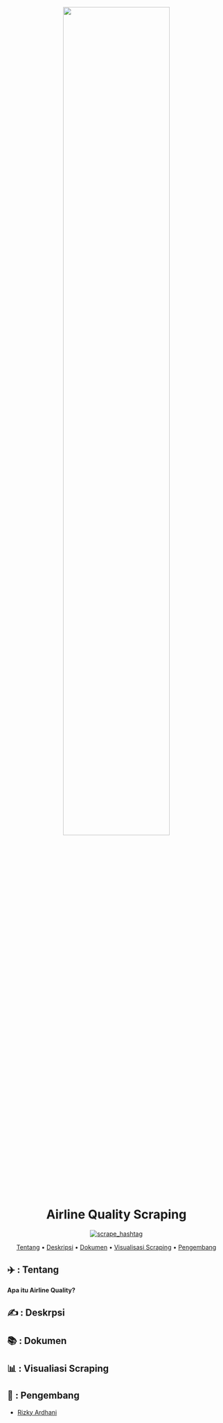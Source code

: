 <p align="center" width="80%">
    <img width="70%" src="https://cdns.klimg.com/merdeka.com/i/w/news/2015/12/31/644528/540x270/lima-pesawat-ini-mendarat-darurat-karena-sebab-paling-konyol-sejagat.jpg">
</p>

<div align="center">
    
# Airline Quality Scraping
[![scrape_hashtag](https://github.com/rizkyardhani/airlinequality_scraping/actions/workflows/main.yml/badge.svg)](https://github.com/rizkyardhani/airlinequality_scraping/actions/workflows/main.yml)

[Tentang](#airplane-tentang)
•
[Deskripsi](#writing_hand-deskripsi)
•
[Dokumen](#books-dokumen)
•
[Visualisasi Scraping](#bar_chart-visualisasi-scraping)
•
[Pengembang](#panda_face-pengembang)

</div>

## ✈️ : Tentang

**Apa itu Airline Quality?**

## ✍️ : Deskrpsi

## 📚 : Dokumen

## 📊 : Visualiasi Scraping

## 🐼 : Pengembang
+ [Rizky Ardhani](G1501231074)
